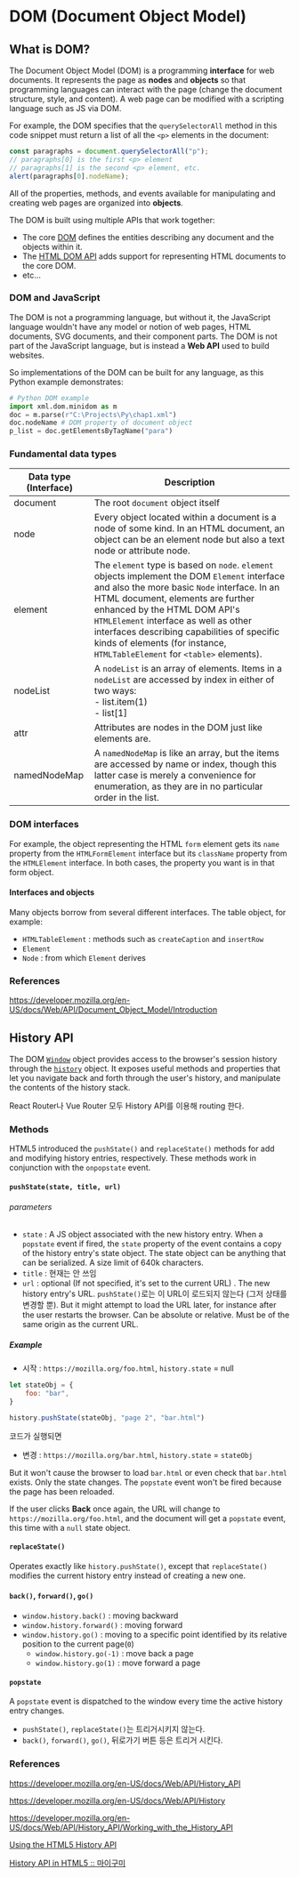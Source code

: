 # DOM (Document Object Model)

## What is DOM?

The Document Object Model (DOM) is a programming **interface** for web documents. It represents the page  as **nodes** and **objects** so that programming languages can interact with the page (change the document structure, style, and content). A web page can be modified with a scripting language such as JS via DOM.

For example, the DOM specifies that the `querySelectorAll` method in this code snippet must return a list of all the `<p>` elements in the document:

```js
const paragraphs = document.querySelectorAll("p");
// paragraphs[0] is the first <p> element
// paragraphs[1] is the second <p> element, etc.
alert(paragraphs[0].nodeName);
```

All of the properties, methods, and events available for manipulating and creating web pages are organized into **objects**.

The DOM is built using multiple APIs that work together:

- The core [DOM](https://developer.mozilla.org/en-US/docs/Web/API/Document_Object_Model) defines the entities describing any document and the objects within it.
- The [HTML DOM API](https://developer.mozilla.org/en-US/docs/Web/API/HTML_DOM_API) adds support for representing HTML documents to the core DOM.
- etc...

### DOM and JavaScript

The DOM is not a programming language, but without it, the JavaScript language wouldn't have any model or notion of web pages, HTML documents, SVG documents, and their component parts. The DOM is not part of the JavaScript language, but is instead a **Web API** used to build websites.

So implementations of the DOM can be built for any language, as this Python example demonstrates:

```python
# Python DOM example
import xml.dom.minidom as m
doc = m.parse(r"C:\Projects\Py\chap1.xml")
doc.nodeName # DOM property of document object
p_list = doc.getElementsByTagName("para")
```

### Fundamental data types

| Data type (Interface) | Description                                                  |
| --------------------- | ------------------------------------------------------------ |
| document              | The root `document` object itself                            |
| node                  | Every object located within a document is a node of some kind. In an HTML document, an object can be an element node but also a text node or attribute node. |
| element               | The `element` type is based on `node`. `element` objects implement the DOM `Element` interface and also the more basic `Node` interface. In an HTML document, elements are further enhanced by the HTML DOM API's `HTMLElement` interface as well as other interfaces describing capabilities of specific kinds of elements (for instance, `HTMLTableElement` for `<table>` elements). |
| nodeList              | A `nodeList` is an array of elements. Items in a `nodeList` are accessed by index in either of two ways:<br />- list.item(1)<br />- list[1] |
| attr                  | Attributes are nodes in the DOM just like elements are.      |
| namedNodeMap          | A `namedNodeMap` is like an array, but the items are accessed by name or index, though this latter case is merely a convenience for enumeration, as they are in no particular order in the list. |

### DOM interfaces

For example, the object representing the HTML `form` element gets its `name` property from the `HTMLFormElement` interface but its `className` property from the `HTMLElement` interface. In both cases, the property you want is in that form object.

#### Interfaces and objects

Many objects borrow from several different interfaces. The table object, for example:

- `HTMLTableElement` : methods such as `createCaption` and `insertRow`
- `Element`
- `Node` : from which `Element` derives

### References

https://developer.mozilla.org/en-US/docs/Web/API/Document_Object_Model/Introduction



## History API

The DOM [`Window`](https://developer.mozilla.org/en-US/docs/Web/API/Window) object provides access to the browser's session history through the [`history`](https://developer.mozilla.org/en-US/docs/Web/API/Window/history) object. It exposes useful methods and properties that let you navigate back and forth through the user's history, and manipulate the contents of the history stack.

React Router나 Vue Router 모두 History API를 이용해 routing 한다.

### Methods

HTML5 introduced the `pushState()` and `replaceState()` methods for add and modifying history entries, respectively. These methods work in conjunction with the `onpopstate` event.

#### `pushState(state, title, url)`

###### parameters

- `state` : A JS object associated with the new history entry. When a `popstate` event if fired, the `state` property of the event contains a copy of the history entry's state object. The state object can be anything that can be serialized. A size limit of 640k characters.
- `title` : 현재는 안 쓰임
- `url` : optional (If not specified, it's set to the current URL) . The new history entry's URL. `pushState()`로는 이 URL이 로드되지 않는다 (그저 상태를 변경할 뿐). But it might attempt to load the URL later, for instance after the user restarts the browser. Can be absolute or relative. Must be of the same origin as the current URL.

##### Example

- 시작 : `https://mozilla.org/foo.html`, `history.state` = null

```js
let stateObj = {
    foo: "bar",
}

history.pushState(stateObj, "page 2", "bar.html")
```

코드가 실행되면

- 변경 :  `https://mozilla.org/bar.html`, `history.state` = `stateObj`

But it won't cause the browser to load `bar.html` or even check that `bar.html` exists. Only the state changes. The `popstate` event won't be fired because the page has been reloaded.

If the user clicks **Back** once again, the URL will change to `https://mozilla.org/foo.html`, and the document will get a `popstate` event, this time with a `null` state object.

####  `replaceState()`

Operates exactly like `history.pushState()`, except that `replaceState()` modifies the current history entry instead of creating a new one.

#### `back()`, `forward()`, `go()`

- `window.history.back()` : moving backward
- `window.history.forward()` : moving forward
- `window.history.go()` : moving to a specific point identified by its relative position to the current page(`0`)
  - `window.history.go(-1)` : move back a page
  - `window.history.go(1)` : move forward a page

#### `popstate`

A `popstate` event is dispatched to the window every time the active history entry changes.

- `pushState()`, `replaceState()`는 트리거시키지 않는다.
- `back()`, `forward()`, `go()`, 뒤로가기 버튼 등은 트리거 시킨다.

### References

https://developer.mozilla.org/en-US/docs/Web/API/History_API

https://developer.mozilla.org/en-US/docs/Web/API/History

https://developer.mozilla.org/en-US/docs/Web/API/History_API/Working_with_the_History_API

[Using the HTML5 History API](https://css-tricks.com/using-the-html5-history-api/)

[History API in HTML5 :: 마이구미](https://mygumi.tistory.com/299)